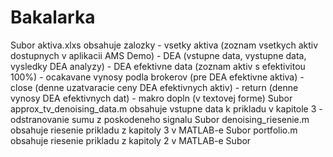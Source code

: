 # Bakalarka

Subor aktiva.xlxs obsahuje zalozky  - vsetky aktiva (zoznam vsetkych aktiv dostupnych v aplikacii AMS Demo)
                                    - DEA (vstupne data, vystupne data, vysledky DEA analyzy)
                                    - DEA efektivne data (zoznam aktiv s efektivitou 100%)
                                    - ocakavane vynosy podla brokerov (pre DEA efektivne aktiva)
                                    - close (denne uzatvaracie ceny DEA efektivnych aktiv)
                                    - return (denne vynosy DEA efektivnych dat)
                                    - makro dopln (v textovej forme)
Subor approx_tv_denoising_data.m obsahuje vstupne data k prikladu v kapitole 3 - odstranovanie sumu z poskodeneho signalu
Subor denoising_riesenie.m obsahuje riesenie prikladu z kapitoly 3 v MATLAB-e
Subor portfolio.m obsahuje riesenie prikladu z kapitoly 2 v MATLAB-e
Subor 
